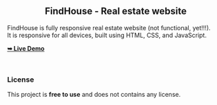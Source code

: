 <div>

  <h2 align="center">FindHouse - Real estate website</h2>

  FindHouse is fully responsive real estate website (not functional, yet!!!). <br />It is responsive for all devices, built using HTML, CSS, and JavaScript.

  <a href="https://vercel.com"><strong>➥ Live Demo</strong></a>

</div>

<br />


### License

This project is **free to use** and does not contains any license.
